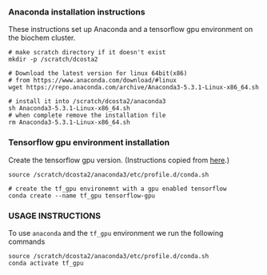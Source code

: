 ### Anaconda installation instructions

These instructions set up Anaconda and a tensorflow gpu environment on the
biochem cluster. 

```shell
# make scratch directory if it doesn't exist
mkdir -p /scratch/dcosta2 

# Download the latest version for linux 64bit(x86) 
# from https://www.anaconda.com/download/#linux
wget https://repo.anaconda.com/archive/Anaconda3-5.3.1-Linux-x86_64.sh

# install it into /scratch/dcosta2/anaconda3
sh Anaconda3-5.3.1-Linux-x86_64.sh
# when complete remove the installation file
rm Anaconda3-5.3.1-Linux-x86_64.sh
```

### Tensorflow gpu environment installation

Create the tensorflow gpu version. (Instructions copied from
[here](https://towardsdatascience.com/tensorflow-gpu-installation-made-easy-use-conda-instead-of-pip-52e5249374bc).)

```shell
source /scratch/dcosta2/anaconda3/etc/profile.d/conda.sh

# create the tf_gpu environemnt with a gpu enabled tensorflow
conda create --name tf_gpu tensorflow-gpu
```

### USAGE INSTRUCTIONS 
To use `anaconda` and the `tf_gpu` environment we run the following commands

```shell
source /scratch/dcosta2/anaconda3/etc/profile.d/conda.sh
conda activate tf_gpu
```


